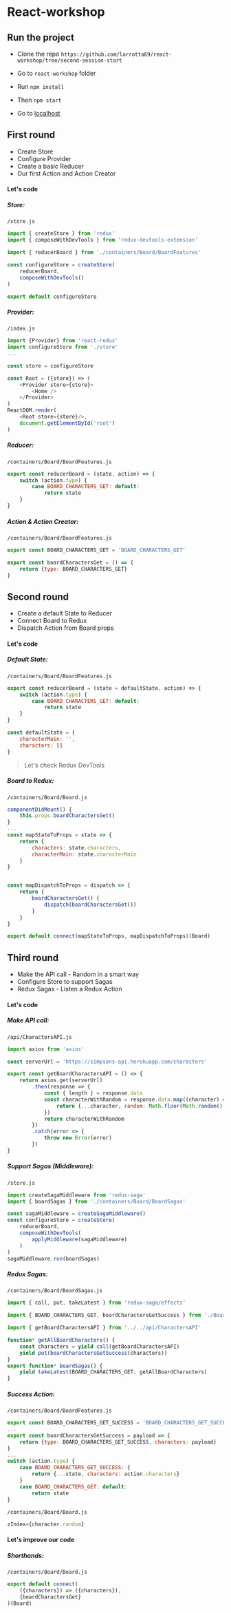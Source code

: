 # React-workshop

## Run the project

* Clone the repo `https://github.com/larrotta69/react-workshop/tree/second-session-start`

* Go to `react-workshop` folder
* Run `npm install`
* Then `npm start`
* Go to [localhost](http://localhost:3000/)

## First round

* Create Store
* Configure Provider
* Create a basic Reducer
* Our first Action and Action Creator

#### Let's code

##### Store:

`/store.js`

```js
import { createStore } from 'redux'
import { composeWithDevTools } from 'redux-devtools-extension'

import { reducerBoard } from './containers/Board/BoardFeatures'

const configureStore = createStore(
    reducerBoard,
    composeWithDevTools()
)

export default configureStore

```
##### Provider:
`/index.js`

```js
import {Provider} from 'react-redux'
import configureStore from './store'
...

const store = configureStore

const Root = ({store}) => (
    <Provider store={store}>
        <Home />
    </Provider>
)
ReactDOM.render(
    <Root store={store}/>,
    document.getElementById('root')
)
```

##### Reducer:
`/containers/Board/BoardFeatures.js`

```js
export const reducerBoard = (state, action) => {
    switch (action.type) {
        case BOARD_CHARACTERS_GET: default:
            return state
    }
}

```

##### Action & Action Creator:
`/containers/Board/BoardFeatures.js`

```js
export const BOARD_CHARACTERS_GET = 'BOARD_CHARACTERS_GET'

export const boardCharactersGet = () => {
    return {type: BOARD_CHARACTERS_GET}
}

```

## Second round

* Create a default State to Reducer
* Connect Board to Redux
* Dispatch Action from Board props

#### Let's code

##### Default State:

`/containers/Board/BoardFeatures.js`

```js
export const reducerBoard = (state = defaultState, action) => {
    switch (action.type) {
        case BOARD_CHARACTERS_GET: default:
            return state
    }
}

const defaultState = {
    characterMain: '',
    characters: []
}
```
> Let's check Redux DevTools

##### Board to Redux:

`/containers/Board/Board.js`

```js
componentDidMount() {
    this.props.boardCharactersGet()
}
...
const mapStateToProps = state => {
    return {
        characters: state.characters,
        characterMain: state.characterMain
    }
}


const mapDispatchToProps = dispatch => {
    return {
        boardCharactersGet() {
            dispatch(boardCharactersGet())
        }
    }
}

export default connect(mapStateToProps, mapDispatchToProps)(Board)
```


## Third round

* Make the API call - Random in a smart way
* Configure Store to support Sagas
* Redux Sagas - Listen a Redux Action

#### Let's code

##### Make API call:

`/api/CharactersAPI.js`

```js
import axios from 'axios'

const serverUrl = 'https://simpsons-api.herokuapp.com/characters'

export const getBoardCharactersAPI = () => {
    return axios.get(serverUrl)
		.then(response => {
            const { length } = response.data
            const characterWithRandom = response.data.map((character) => {
                return {...character, random: Math.floor(Math.random() * length)}
            })
            return characterWithRandom
        })
        .catch(error => {
            throw new Error(error)
        })
}
```
##### Support Sagas (Middleware):

`/store.js`

```js
import createSagaMiddleware from 'redux-saga'
import { boardSagas } from './containers/Board/BoardSagas'

const sagaMiddleware = createSagaMiddleware()
const configureStore = createStore(
    reducerBoard,
    composeWithDevTools(
        applyMiddleware(sagaMiddleware)
    )
)
sagaMiddleware.run(boardSagas)
```

##### Redux Sagas:

`/containers/Board/BoardSagas.js`

```js
import { call, put, takeLatest } from 'redux-saga/effects'

import { BOARD_CHARACTERS_GET, boardCharactersGetSuccess } from './BoardFeatures'

import { getBoardCharactersAPI } from '../../api/CharactersAPI'

function* getAllBoardCharacters() {
   	const characters = yield call(getBoardCharactersAPI)
	yield put(boardCharactersGetSuccess(characters))
}
export function* boardSagas() {
    yield takeLatest(BOARD_CHARACTERS_GET, getAllBoardCharacters)
}

```

##### Success Action:

`/containers/Board/BoardFeatures.js`

```js
export const BOARD_CHARACTERS_GET_SUCCESS = 'BOARD_CHARACTERS_GET_SUCCESS'
...
export const boardCharactersGetSuccess = payload => {
    return {type: BOARD_CHARACTERS_GET_SUCCESS, characters: payload}
}
...
switch (action.type) {
    case BOARD_CHARACTERS_GET_SUCCESS: {
        return {...state, characters: action.characters}
    }
    case BOARD_CHARACTERS_GET: default:
        return state
}

```
`/containers/Board/Board.js`

```js
zIndex={character.random}
```

#### Let's improve our code

##### Shorthands:

`/containers/Board/Board.js`

```js
export default connect(
    ({characters}) => ({characters}),
    {boardCharactersGet}
)(Board)
```
